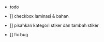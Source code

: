 - todo

- [] checkbox laminasi & bahan
- [] pisahkan kategori stiker dan tambah stiker 
- [] fix bug